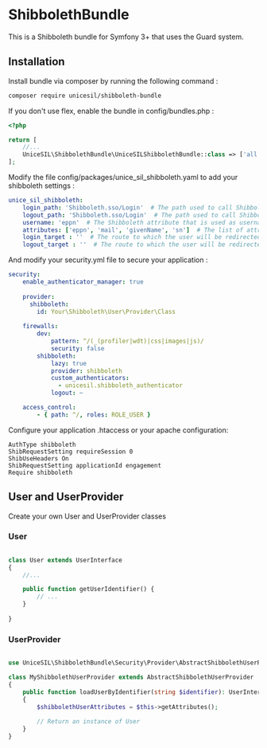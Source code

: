 # ShibbolethBundle
This is a Shibboleth bundle for Symfony 3+ that uses the Guard system.

## Installation
Install bundle via composer by running the following command :
```bash
composer require unicesil/shibboleth-bundle
```

If you don't use flex, enable the bundle in config/bundles.php :
```php
<?php

return [
    //...
    UniceSIL\ShibbolethBundle\UniceSILShibbolethBundle::class => ['all' => true]
];
```

Modify the file config/packages/unice_sil_shibboleth.yaml to add your shibboleth settings :
```yaml
unice_sil_shibboleth:
    login_path: 'Shibboleth.sso/Login'  # The path used to call Shibboleth login authentication (default = 'Shibboleth.sso/Login')
    logout_path: 'Shibboleth.sso/Login'  # The path used to call Shibboleth logout (default = 'Shibboleth.sso/Logout')  
    username: 'eppn'  # The Shibboleth attribute that is used as username for the logged in user. The attribute must appear in the'attributes' parameter list (default = 'username')
    attributes: ['eppn', 'mail', 'givenName', 'sn']  # The list of attributes returned by Shibboleth Service Provider
    login_target : ''  # The route to which the user will be redirected after login. If this parameter is not filled, the user will be redirected to the page from which he comes. (default = null)
    logout_target : ''  # The route to which the user will be redirected after logout. If this parameter is not filled, the user will be redirected to the page from which he comes. (default = null)
```

And modify your security.yml file to secure your application :
```yaml
security:
    enable_authenticator_manager: true
    
    provider:
      shibboleth:
        id: Your\Shibboleth\User\Provider\Class
    
    firewalls:
        dev:
            pattern: ^/(_(profiler|wdt)|css|images|js)/
            security: false
        shibboleth:
            lazy: true
            provider: shibboleth
            custom_authenticators:
              - unicesil.shibboleth_authenticator
            logout: ~

    access_control:
        - { path: ^/, roles: ROLE_USER }
  ```
  
Configure your application .htaccess or your apache configuration:
```
AuthType shibboleth
ShibRequestSetting requireSession 0
ShibUseHeaders On
ShibRequestSetting applicationId engagement
Require shibboleth
```

## User and UserProvider
Create your own User and UserProvider classes

### User
```php

class User extends UserInterface
{
    //...

    public function getUserIdentifier() {
        // ...
    }
    
}
```

### UserProvider

```php

use UniceSIL\ShibbolethBundle\Security\Provider\AbstractShibbolethUserProvider;

class MyShibbolethUserProvider extends AbstractShibbolethUserProvider
{
    public function loadUserByIdentifier(string $identifier): UserInterface
    {
        $shibbolethUserAttributes = $this->getAttributes();
        
        // Return an instance of User
    }
}
```
